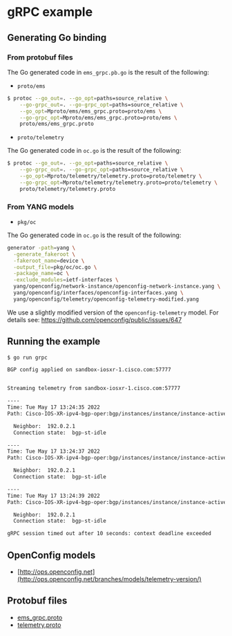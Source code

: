 # gRPC example

## Generating Go binding

### From protobuf files

The Go generated code in `ems_grpc.pb.go` is the result of the following:

- `proto/ems`

```bash
$ protoc --go_out=. --go_opt=paths=source_relative \
    --go-grpc_out=. --go-grpc_opt=paths=source_relative \
    --go_opt=Mproto/ems/ems_grpc.proto=proto/ems \
    --go-grpc_opt=Mproto/ems/ems_grpc.proto=proto/ems \
    proto/ems/ems_grpc.proto
```

- `proto/telemetry`

The Go generated code in `oc.go` is the result of the following:

```bash
$ protoc --go_out=. --go_opt=paths=source_relative \
    --go-grpc_out=. --go-grpc_opt=paths=source_relative \
    --go_opt=Mproto/telemetry/telemetry.proto=proto/telemetry \
    --go-grpc_opt=Mproto/telemetry/telemetry.proto=proto/telemetry \
    proto/telemetry/telemetry.proto
```

### From YANG models

- `pkg/oc`

The Go generated code in `oc.go` is the result of the following:

```bash
generator -path=yang \
  -generate_fakeroot \
  -fakeroot_name=device \
  -output_file=pkg/oc/oc.go \
  -package_name=oc \
  -exclude_modules=ietf-interfaces \
  yang/openconfig/network-instance/openconfig-network-instance.yang \
  yang/openconfig/interfaces/openconfig-interfaces.yang \
  yang/openconfig/telemetry/openconfig-telemetry-modified.yang
```

We use a slightly modified version of the `openconfig-telemetry` model. For details see: https://github.com/openconfig/public/issues/647

## Running the example

```bash
$ go run grpc

BGP config applied on sandbox-iosxr-1.cisco.com:57777


Streaming telemetry from sandbox-iosxr-1.cisco.com:57777

----
Time: Tue May 17 13:24:35 2022
Path: Cisco-IOS-XR-ipv4-bgp-oper:bgp/instances/instance/instance-active/default-vrf/afs/af/neighbor-af-table/neighbor

  Neighbor:  192.0.2.1
  Connection state:  bgp-st-idle

----
Time: Tue May 17 13:24:37 2022
Path: Cisco-IOS-XR-ipv4-bgp-oper:bgp/instances/instance/instance-active/default-vrf/afs/af/neighbor-af-table/neighbor

  Neighbor:  192.0.2.1
  Connection state:  bgp-st-idle

----
Time: Tue May 17 13:24:39 2022
Path: Cisco-IOS-XR-ipv4-bgp-oper:bgp/instances/instance/instance-active/default-vrf/afs/af/neighbor-af-table/neighbor

  Neighbor:  192.0.2.1
  Connection state:  bgp-st-idle

gRPC session timed out after 10 seconds: context deadline exceeded
```

## OpenConfig models

- [http://ops.openconfig.net](http://ops.openconfig.net/branches/models/telemetry-version/)

## Protobuf files

- [ems_grpc.proto](https://github.com/ios-xr/model-driven-telemetry/blob/master/protos/732/mdt_grpc_dialin/ems_grpc.proto)
- [telemetry.proto](https://github.com/ios-xr/model-driven-telemetry/blob/master/protos/732/telemetry.proto)
